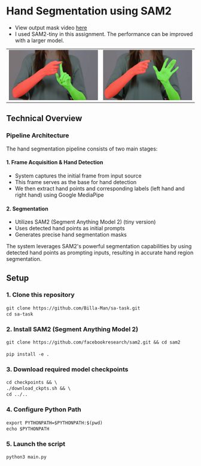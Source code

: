 # Hand Segmentation using SAM2

- View output mask video [here](https://github.com/Billa-Man/sa-task/blob/main/output/test_output_with_mask.mp4)
- I used SAM2-tiny in this assignment. The performance can be improved with a larger model.

<table>
  <tr>
    <td><img src="output/processed_frames/frame_0025.jpg"></td>
    <td><img src="output/processed_frames/frame_0197.jpg"></td>
  </tr>
</table>

## Technical Overview
### Pipeline Architecture
The hand segmentation pipeline consists of two main stages:

#### 1. Frame Acquisition & Hand Detection
- System captures the initial frame from input source
- This frame serves as the base for hand detection
- We then extract hand points and corresponding labels (left hand and right hand) using Google MediaPipe
#### 2. Segmentation
- Utilizes SAM2 (Segment Anything Model 2) (tiny version)
- Uses detected hand points as initial prompts
- Generates precise hand segmentation masks

The system leverages SAM2's powerful segmentation capabilities by using detected hand points as prompting inputs, resulting in accurate hand region segmentation.

## Setup
### 1. Clone this repository
```
git clone https://github.com/Billa-Man/sa-task.git
cd sa-task
```

### 2. Install SAM2 (Segment Anything Model 2)
```
git clone https://github.com/facebookresearch/sam2.git && cd sam2

pip install -e .
```

### 3. Download required model checkpoints
```
cd checkpoints && \
./download_ckpts.sh && \
cd ../..
```

### 4. Configure Python Path
```
export PYTHONPATH=$PYTHONPATH:$(pwd)
echo $PYTHONPATH
```

### 5. Launch the script
```
python3 main.py
```
